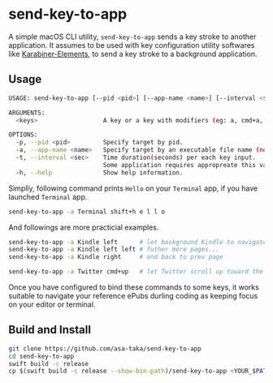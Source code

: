 # send-key-to-app

A simple macOS CLI utility, `send-key-to-app` sends a key stroke to another application.
It assumes to be used with key configuration utility softwares like
[Karabiner-Elements](https://github.com/pqrs-org/Karabiner-Elements),
to send a key stroke to a background application.

## Usage

```sh
USAGE: send-key-to-app [--pid <pid>] [--app-name <name>] [--interval <sec>] [<keys> ...]

ARGUMENTS:
  <keys>                  A key or a key with modifiers (eg: a, cmd+a, alt+shift+e).

OPTIONS:
  -p, --pid <pid>         Specify target by pid.
  -a, --app-name <name>   Specify target by an executable file name (not a path).
  -t, --interval <sec>    Time duration(seconds) per each key input.
                          Some application requires appropreate this value to detect keys and action. (default: 0.01)
  -h, --help              Show help information.
```

Simplly, following command prints `Hello` on your `Terminal` app,
if you have launched `Terminal` app.

```sh
send-key-to-app -a Terminal shift+h e l l o
```

And followings are more practicial examples.

```sh
send-key-to-app -a Kindle left      # let background Kindle to navigate next page
send-key-to-app -a Kindle left left # futher more pages...
send-key-to-app -a Kindle right     # and back to prev page

send-key-to-app -a Twitter cmd+up   # let Twitter scroll up toward the top
```

Once you have configured to bind these commands to some keys,
it works suitable to navigate your reference ePubs durling coding
as keeping focus on your editor or terminal.

## Build and Install

```sh
git clone https://github.com/asa-taka/send-key-to-app
cd send-key-to-app
swift build -c release
cp $(swift build -c release --show-bin-path)/send-key-to-app <YOUR_$PATH>
```
